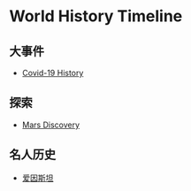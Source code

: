 # World History Timeline

## 大事件
- [Covid-19 History](https://junxnone.github.io/wht/covid19/)

## 探索
- [Mars Discovery](http://junxnone.github.io/wht/mars)

## 名人历史
- [爱因斯坦](https://junxnone.github.io/wht/p/einstein/)
